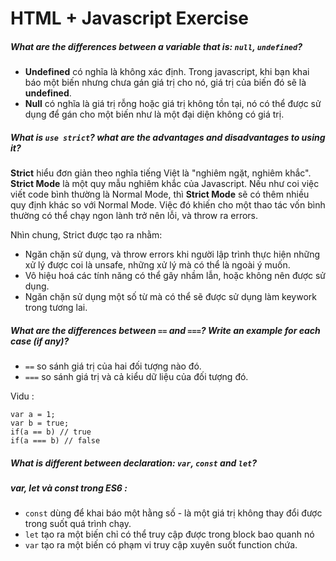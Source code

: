 # HTML + Javascript Exercise

##### What are the differences between a variable that is: `null`, `undefined`?
- **Undefined** có nghĩa là không xác định. Trong javascript, khi bạn khai báo một biến nhưng chưa gán giá trị cho nó, giá trị của biến đó sẽ là **undefined**.
- **Null** có nghĩa là giá trị rỗng hoặc giá trị không tồn tại, nó có thể được sử dụng để gán cho một biến như là một đại diện không có giá trị.

##### What is `use strict`? what are the advantages and disadvantages to using it?

**Strict** hiểu đơn giản theo nghĩa tiếng Việt là "nghiêm ngặt, nghiêm khắc". **Strict Mode** là một quy mẫu nghiêm khắc của Javascript. Nếu như coi việc viết code bình thường là Normal Mode, thì **Strict Mode** sẽ có thêm nhiều quy định khác so với Normal Mode. Việc đó khiến cho một thao tác vốn bình thường có thể chạy ngon lành trở nên lỗi, và throw ra errors.

Nhìn chung, Strict được tạo ra nhằm:
- Ngăn chặn sử dụng, và throw errors khi người lập trình thực hiện những xử lý được coi là unsafe, những xử lý mà có thể là ngoài ý muốn.
- Vô hiệu hoá các tính năng có thể gây nhầm lẫn, hoặc không nên được sử dụng.
- Ngăn chặn sử dụng một số từ mà có thể sẽ được sử dụng làm keywork trong tương lai.

##### What are the differences between `==` and `===`? Write an example for each case (if any)?
- `==` so sánh giá trị của hai đối tượng nào đó.
- `===` so sánh giá trị và cả kiểu dữ liệu của đối tượng đó.

Vidu : 

```
var a = 1;
var b = true;
if(a == b) // true
if(a === b) // false
```
##### What is different between declaration: `var`, `const` and `let`?
##### var, let và const trong ES6 :
- `const` dùng để khai báo một hằng số - là một giá trị không thay đổi được trong suốt quá trình chạy.
- `let` tạo ra một biến chỉ có thể truy cập được trong block bao quanh nó
- `var` tạo ra một biến có phạm vi truy cập xuyên suốt function chứa.
